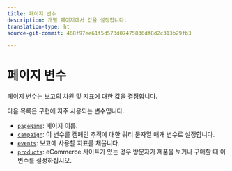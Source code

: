 ```yaml
---
title: 페이지 변수
description: 개별 페이지에서 값을 설정합니다.
translation-type: ht
source-git-commit: 468f97ee61f5d573d07475836df8d2c313b29fb3

---
```



# 페이지 변수

페이지 변수는 보고의 차원 및 지표에 대한 값을 결정합니다.

다음 목록은 구현에 자주 사용되는 변수입니다.

* [`pageName`](pagename.md): 페이지 이름.
* [`campaign`](campaign.md): 이 변수를 캠페인 추적에 대한 쿼리 문자열 매개 변수로 설정합니다.
* [`events`](events/events-overview.md): 보고에 사용할 지표를 채웁니다.
* [`products`](products.md): eCommerce 사이트가 있는 경우 방문자가 제품을 보거나 구매할 때 이 변수를 설정하십시오.
